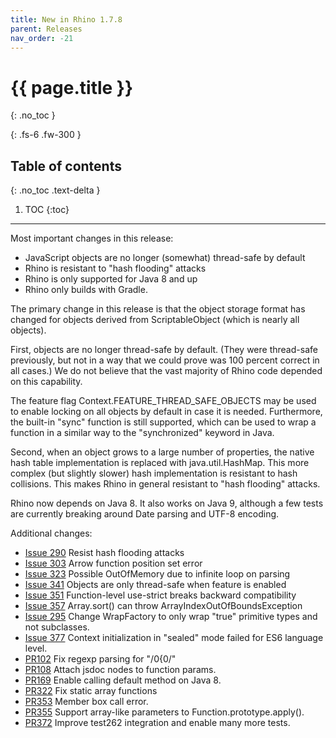 ```yaml
---
title: New in Rhino 1.7.8
parent: Releases
nav_order: -21
---
```


# {{ page.title }}
{: .no_toc }

{: .fs-6 .fw-300 }

## Table of contents
{: .no_toc .text-delta }

1. TOC
{:toc}

---
Most important changes in this release:
- JavaScript objects are no longer (somewhat) thread-safe by default
- Rhino is resistant to "hash flooding" attacks
- Rhino is only supported for Java 8 and up
- Rhino only builds with Gradle.

The primary change in this release is that the object storage format has changed for objects derived from ScriptableObject (which is nearly all objects).

First, objects are no longer thread-safe by default. (They were thread-safe previously, but not in a way that we could prove was 100 percent correct in all cases.) We do not believe that the vast majority of Rhino code depended on this capability. 

The feature flag Context.FEATURE_THREAD_SAFE_OBJECTS may be used to enable locking on all objects by default in case it is needed. Furthermore, the built-in "sync" function is still supported, which can be used to wrap a function in a similar way to the "synchronized" keyword in Java.

Second, when an object grows to a large number of properties, the native hash table implementation is replaced with java.util.HashMap. This more complex (but slightly slower) hash implementation is resistant to hash collisions. This makes Rhino in general resistant to "hash flooding" attacks.

Rhino now depends on Java 8. It also works on Java 9, although a few tests are currently breaking around Date parsing and UTF-8 encoding.

Additional changes:
- [Issue 290](https://github.com/mozilla/rhino/issues/290) Resist hash flooding attacks
- [Issue 303](https://github.com/mozilla/rhino/issues/303) Arrow function position set error
- [Issue 323](https://github.com/mozilla/rhino/issues/323) Possible OutOfMemory due to infinite loop on parsing
- [Issue 341](https://github.com/mozilla/rhino/issues/341) Objects are only thread-safe when feature is enabled
- [Issue 351](https://github.com/mozilla/rhino/issues/351) Function-level use-strict breaks backward compatibility
- [Issue 357](https://github.com/mozilla/rhino/issues/357) Array.sort() can throw ArrayIndexOutOfBoundsException
- [Issue 295](https://github.com/mozilla/rhino/issues/295) Change WrapFactory to only wrap "true" primitive types and not subclasses.
- [Issue 377](https://github.com/mozilla/rhino/issues/377) Context initialization in  "sealed" mode failed for ES6 language level.
- [PR102](https://github.com/mozilla/rhino/pull/102) Fix regexp parsing for "/0{0/"
- [PR108](https://github.com/mozilla/rhino/pull/108) Attach jsdoc nodes to function params.
- [PR169](https://github.com/mozilla/rhino/pull/169) Enable calling default method on Java 8.
- [PR322](https://github.com/mozilla/rhino/pull/322) Fix static array functions
- [PR353](https://github.com/mozilla/rhino/pull/353) Member box call error.
- [PR355](https://github.com/mozilla/rhino/pull/358) Support array-like parameters to  Function.prototype.apply().
- [PR372](https://github.com/mozilla/rhino/pull/372) Improve test262 integration and enable many more tests.